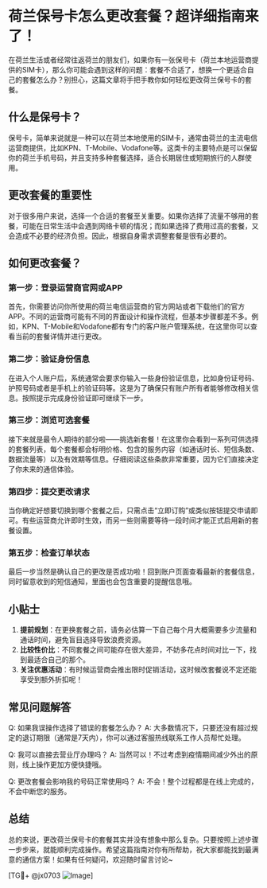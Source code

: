 # 荷兰保号卡怎么更改套餐？超详细指南来了！

在荷兰生活或者经常往返荷兰的朋友们，如果你有一张保号卡（荷兰本地运营商提供的SIM卡），那么你可能会遇到这样的问题：套餐不合适了，想换一个更适合自己的套餐怎么办？别担心，这篇文章将手把手教你如何轻松更改荷兰保号卡的套餐。

## 什么是保号卡？

保号卡，简单来说就是一种可以在荷兰本地使用的SIM卡，通常由荷兰的主流电信运营商提供，比如KPN、T-Mobile、Vodafone等。这类卡的主要特点是可以保留你的荷兰手机号码，并且支持多种套餐选择，适合长期居住或短期旅行的人群使用。

## 更改套餐的重要性

对于很多用户来说，选择一个合适的套餐至关重要。如果你选择了流量不够用的套餐，可能在日常生活中会遇到网络卡顿的情况；而如果选择了费用过高的套餐，又会造成不必要的经济负担。因此，根据自身需求调整套餐是很有必要的。

## 如何更改套餐？

### 第一步：登录运营商官网或APP

首先，你需要访问你所使用的荷兰电信运营商的官方网站或者下载他们的官方APP。不同的运营商可能有不同的界面设计和操作流程，但基本步骤都差不多。例如，KPN、T-Mobile和Vodafone都有专门的客户账户管理系统，在这里你可以查看当前的套餐详情并进行更改。

### 第二步：验证身份信息

在进入个人账户后，系统通常会要求你输入一些身份验证信息，比如身份证号码、护照号码或者是手机上的验证码等。这是为了确保只有账户所有者能够修改相关信息。按照提示完成身份验证即可继续下一步。

### 第三步：浏览可选套餐

接下来就是最令人期待的部分啦——挑选新套餐！在这里你会看到一系列可供选择的套餐列表，每个套餐都会标明价格、包含的服务内容（如通话时长、短信条数、数据流量等）以及有效期等信息。仔细阅读这些条款非常重要，因为它们直接决定了你未来的通信体验。

### 第四步：提交更改请求

当你确定好想要切换到哪个套餐之后，只需点击“立即订购”或类似按钮提交申请即可。有些运营商允许即时生效，而另一些则需要等待一段时间才能正式启用新的套餐设置。

### 第五步：检查订单状态

最后一步当然是确认自己的更改是否成功啦！回到账户页面查看最新的套餐信息，同时留意收到的短信通知，里面也会包含重要的提醒信息哦。

## 小贴士

1. **提前规划**：在更换套餐之前，请务必估算一下自己每个月大概需要多少流量和通话时间，避免盲目选择导致浪费资源。
2. **比较性价比**：不同套餐之间可能存在很大差异，不妨多花点时间对比一下，找到最适合自己的那个。
3. **关注优惠活动**：有时候运营商会推出限时促销活动，这时候改套餐说不定还能享受到额外折扣呢！

## 常见问题解答

Q: 如果我误操作选择了错误的套餐怎么办？
A: 大多数情况下，只要还没有超过规定的退订期限（通常是7天内），你可以通过客服热线联系工作人员帮忙处理。

Q: 我可以直接去营业厅办理吗？
A: 当然可以！不过考虑到疫情期间减少外出的原则，线上操作更加方便快捷哦。

Q: 更改套餐会影响我的号码正常使用吗？
A: 不会！整个过程都是在线上完成的，不会中断您的服务。

## 总结

总的来说，更改荷兰保号卡的套餐其实并没有想象中那么复杂。只要按照上述步骤一步步来，就能顺利完成操作。希望这篇指南对你有所帮助，祝大家都能找到最满意的通信方案！如果有任何疑问，欢迎随时留言讨论~

[TG💪+ @jx0703 ![Image](https://github.com/user-attachments/assets/dbca1d08-cadb-493c-b0ec-ad6f7a83f270)]